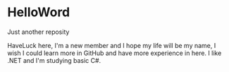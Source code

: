 # HelloWord
Just another reposity

HaveLuck here, I'm a new member and I hope my life will be my name, I wish I could learn more in GitHub and have more experience in here.
I like .NET and I'm studying basic C#.
